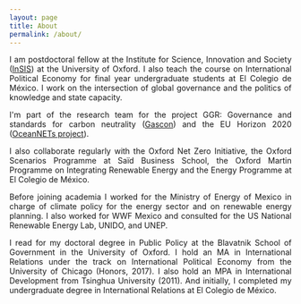 ```yaml
---
layout: page
title: About
permalink: /about/
---
```


<p align="justify"> I am postdoctoral fellow at the Institute for Science, Innovation and Society (<a href="https://www.insis.ox.ac.uk/">InSIS</a>) at the University of Oxford. I also teach the course on International Political Economy for final year undergraduate students at El Colegio de México. I work on the intersection of global governance and the politics of knowledge and state capacity. </p>

<p align="justify">  I'm part of the research team for the project GGR: Governance and standards for carbon neutrality (<a href="https://www.insis.ox.ac.uk/gascon-ggrs-governance-and-standards-carbon-neutrality">Gascon</a>) and the EU Horizon 2020 (<a href="https://www.insis.ox.ac.uk/oceannetsOceanNETs ">OceanNETs project</a>).

<p align="justify"> I also collaborate regularly with the Oxford Net Zero Initiative, the Oxford Scenarios Programme at Saïd Business School, the Oxford Martin Programme on Integrating Renewable Energy and the Energy Programme at El Colegio de México.</p>

<p align="justify"> Before joining academia I worked for the Ministry of Energy of Mexico in charge of climate policy for the energy sector and on renewable energy planning. I also worked for WWF Mexico and consulted for the US National Renewable Energy Lab, UNIDO, and UNEP. </p>

<p align="justify"> I read for my doctoral degree in Public Policy at the Blavatnik School of Government in the University of Oxford. I hold an MA in International Relations under the track on International Political Economy from the University of Chicago (Honors, 2017).  I also hold an MPA in International Development from Tsinghua University (2011). And initially, I completed my undergraduate degree in International Relations at El Colegio de México.
